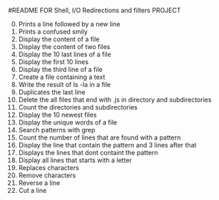 #README FOR Shell, I/O Redirections and filters PROJECT

0. Prints a line followed by a new line
1. Prints a confused smily
2. Display the content of a file
3. Display the content of two files
4. Display the 10 last lines of a file
5. Display the first 10 lines
6. Display the third line of a file
7. Create a file containing a text
8. Write the result of ls -la in a file
9. Duplicates the last line
10. Delete the all files that end with .js in directory and subdirectories
11. Count the directories and subdirectories
12. Display the 10 newest files
13. Display the unique words of a file
14. Search patterns with grep
15. Count the number of lines that are found with a pattern
16. Display the line that contain the pattern and 3 lines after that
17. Displays the lines that dont containt the pattern
18. Display all lines that starts with a letter
19. Replaces characters
20. Remove characters
21. Reverse a line
22. Cut a line
